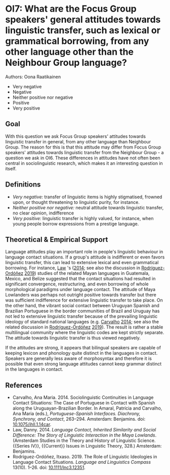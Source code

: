 # OI7: What are the Focus Group speakers' general attitudes towards linguistic transfer, such as lexical or grammatical borrowing, from any other language other than the Neighbour Group language?

Authors: Oona Raatikainen

- Very negative
- Negative
- Neither positive nor negative
- Positive
- Very positive

## Goal

With this question we ask Focus Group speakers' attitudes towards linguistic transfer in general, from any other language than Neighbour Group. The reason for this is that this attitude may differ from Focus Group speakers' attitudes towards linguistic transfer from the Neighbour Group - a question we ask in OI6. These differences in attitudes have not often been central in sociolinguistic research, which makes it an interesting question in itself.


## Definitions

- *Very negative:* transfer of linguistic items is highly stigmatised, frowned upon, or thought threatening to linguistic purity, for instance.
- *Neither positive nor negative:* neutral attitude towards linguistic transfer, no clear opinion, indifference
- *Very positive:* linguistic transfer is highly valued, for instance, when young people borrow expressions from a prestige language.

## Theoretical & Empirical Support

Language attitudes play an important role in people's linguistic behaviour in language contact situations. If a group's attitude is indifferent or even favors linguistic transfer, this can lead to extensive lexical and even grammatical borrowing. For instance, [Law](#source-Law2014) 's ([2014](#source-Law2014); see also the discussion in [Rodríguez-Ordóñez](#source-Rodriguez-Ordonez2019) [2019](#source-Rodriguez-Ordonez2019)) studies of the related Mayan languages in Guatemala, Mexico, and Belize suggested that the contact situations had resulted in significant convergence, restructuring, and even borrowing of whole morphological paradigms under language contact. The attitude of Maya Lowlanders was perhaps not outright positive towards transfer but there was sufficient indifference for extensive linguistic transfer to take place. On the other hand, the vibrant social contact between Uruguyan Spanish and Brazilian Portuguese in the border communities of Brazil and Uruguay has not led to extensive linguistic transfer because of the prevailing linguistic ideology of standard national languages (e.g. [Carvalho](#source-Carvalho2014) [2014](#source-Carvalho2014); see also the related discussion in [Rodríguez-Ordóñez](#source-Rodriguez-Ordonez2019) [2019](#source-Rodriguez-Ordonez2019)). The result is rather a stable multilingual community where the linguistic codes are kept strictly separate. The attitude towards linguistic transfer is thus viewed negatively.

If the attitudes are strong, it appears that bilingual speakers are capable of keeping lexicon and phonology quite distinct in the languages in contact. Speakers are generally less aware of morphosyntax and therefore it is possible that even strong language attitudes cannot keep grammar distinct in the languages in contact.

## References

- <a id="source-Carvalho2014"> </a>Carvalho, Ana Maria. 2014. Sociolinguistic Continuities in Language Contact Situations: The Case of Portuguese in Contact with Spanish along the Uruguayan-Brazilian Border. In Amaral, Patrícia and Carvalho, Ana Maria (eds.), _Portuguese-Spanish Interfaces. Diachrony, Synchrony, and Contact_, 263–294. Amsterdam: Benjamins. doi: [10.1075/ihll.1.14car](https://doi.org/10.1075/ihll.1.14car).
- <a id="source-Law2014"> </a>Law, Danny. 2014. _Language Contact, Inherited Similarity and Social Difference: The Story of Linguistic Interaction in the Maya Lowlands_. (Amsterdam Studies in the Theory and History of Linguistic Science. {{Series IV}}, {{Current}} Issues in Linguistic Theory, 328.) Amsterdam: Benjamins.
- <a id="source-Rodriguez-Ordonez2019"> </a>Rodríguez-Ordóñez, Itxaso. 2019. The Role of Linguistic Ideologies in Language Contact Situations. _Language and Linguistics Compass_ 13(10). 1–26. doi: [10.1111/lnc3.12351](https://doi.org/10.1111/lnc3.12351).
